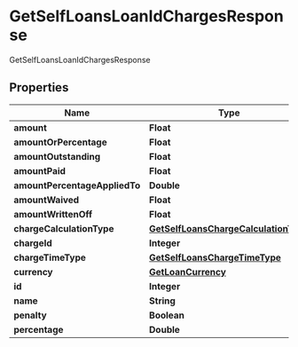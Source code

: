 

# GetSelfLoansLoanIdChargesResponse

GetSelfLoansLoanIdChargesResponse

## Properties

| Name | Type | Description | Notes |
|------------ | ------------- | ------------- | -------------|
|**amount** | **Float** |  |  [optional] |
|**amountOrPercentage** | **Float** |  |  [optional] |
|**amountOutstanding** | **Float** |  |  [optional] |
|**amountPaid** | **Float** |  |  [optional] |
|**amountPercentageAppliedTo** | **Double** |  |  [optional] |
|**amountWaived** | **Float** |  |  [optional] |
|**amountWrittenOff** | **Float** |  |  [optional] |
|**chargeCalculationType** | [**GetSelfLoansChargeCalculationType**](GetSelfLoansChargeCalculationType.md) |  |  [optional] |
|**chargeId** | **Integer** |  |  [optional] |
|**chargeTimeType** | [**GetSelfLoansChargeTimeType**](GetSelfLoansChargeTimeType.md) |  |  [optional] |
|**currency** | [**GetLoanCurrency**](GetLoanCurrency.md) |  |  [optional] |
|**id** | **Integer** |  |  [optional] |
|**name** | **String** |  |  [optional] |
|**penalty** | **Boolean** |  |  [optional] |
|**percentage** | **Double** |  |  [optional] |



